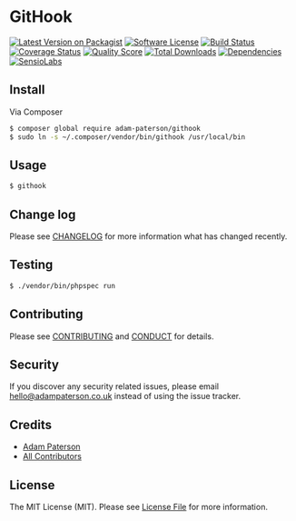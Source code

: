# GitHook

[![Latest Version on Packagist][ico-version]][link-packagist]
[![Software License][ico-license]](LICENSE.md)
[![Build Status][ico-travis]][link-travis]
[![Coverage Status][ico-scrutinizer]][link-scrutinizer]
[![Quality Score][ico-code-quality]][link-code-quality]
[![Total Downloads][ico-downloads]][link-downloads]
[![Dependencies][ico-versioneye]][link-versioneye]
[![SensioLabs][ico-sensiolabs]][link-sensiolabs]

## Install

Via Composer

``` bash
$ composer global require adam-paterson/githook
$ sudo ln -s ~/.composer/vendor/bin/githook /usr/local/bin
```

## Usage

``` bash
$ githook
```

## Change log

Please see [CHANGELOG](CHANGELOG.md) for more information what has changed recently.

## Testing

``` bash
$ ./vendor/bin/phpspec run
```

## Contributing

Please see [CONTRIBUTING](CONTRIBUTING.md) and [CONDUCT](CONDUCT.md) for details.

## Security

If you discover any security related issues, please email hello@adampaterson.co.uk instead of using the issue tracker.

## Credits

- [Adam Paterson][link-author]
- [All Contributors][link-contributors]

## License

The MIT License (MIT). Please see [License File](LICENSE.md) for more information.

[ico-version]: https://img.shields.io/packagist/v/adam-paterson/gitHook.svg?style=flat-square
[ico-versioneye]: https://img.shields.io/versioneye/d/php/adam-paterson:githook/dev-master.svg?style=flat-square
[ico-license]: https://img.shields.io/badge/license-MIT-brightgreen.svg?style=flat-square
[ico-travis]: https://img.shields.io/travis/adam-paterson/githook/master.svg?style=flat-square
[ico-scrutinizer]: https://img.shields.io/scrutinizer/coverage/g/adam-paterson/githook.svg?style=flat-square
[ico-code-quality]: https://img.shields.io/scrutinizer/g/adam-paterson/githook.svg?style=flat-square
[ico-downloads]: https://img.shields.io/packagist/dt/adam-paterson/githook.svg?style=flat-square
[ico-sensiolabs]: https://img.shields.io/sensiolabs/i/0af94021-db3e-4bfc-96e3-a8e77c96eb7c.svg?style=flat-square

[link-packagist]: https://packagist.org/packages/adam-paterson/githook
[link-versioneye]: https://www.versioneye.com/php/adam-paterson:githook/dev-master
[link-travis]: https://travis-ci.org/adam-paterson/githook
[link-scrutinizer]: https://scrutinizer-ci.com/g/adam-paterson/githook/code-structure
[link-code-quality]: https://scrutinizer-ci.com/g/adam-paterson/githook
[link-downloads]: https://packagist.org/packages/adam-paterson/githook
[link-author]: https://github.com/adam-paterson
[link-contributors]: ../../contributors
[link-sensiolabs]: https://insight.sensiolabs.com/projects/0af94021-db3e-4bfc-96e3-a8e77c96eb7c/analyses/3
